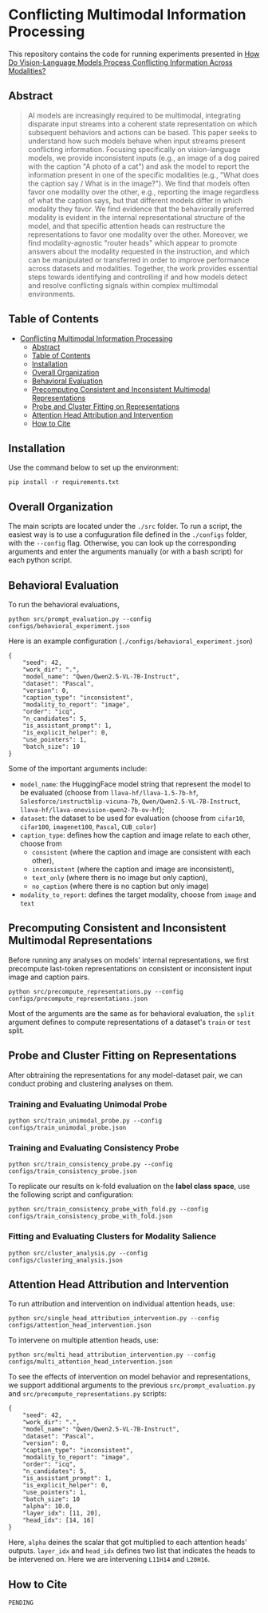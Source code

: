 # Conflicting Multimodal Information Processing

This repository contains the code for running experiments presented in [How Do Vision-Language Models Process Conflicting Information Across Modalities?]()

## Abstract

  

> AI models are increasingly required to be multimodal, integrating disparate input streams into a coherent state representation on which subsequent behaviors and actions can be based. This paper seeks to understand how such models behave when input streams present conflicting information. Focusing specifically on vision-language models, we provide inconsistent inputs (e.g., an image of a dog paired with the caption "A photo of a cat") and ask the model to report the information present in one of the specific modalities (e.g., "What does the caption say / What is in the image?"). We find that models often favor one modality over the other, e.g., reporting the image regardless of what the caption says, but that different models differ in which modality they favor. We find evidence that the behaviorally preferred modality is evident in the internal representational structure of the model, and that specific attention heads can restructure the representations to favor one modality over the other. Moreover, we find modality-agnostic "router heads" which appear to promote answers about the modality requested in the instruction, and which can be manipulated or transferred in order to improve performance across datasets and modalities. Together, the work provides essential steps towards identifying and controlling if and how models detect and resolve conflicting signals within complex multimodal environments.

## Table of Contents

  

- [Conflicting Multimodal Information Processing](#conflicting-multimodal-information-processing)
  - [Abstract](#abstract)
  - [Table of Contents](#table-of-contents)
  - [Installation](#installation)
  - [Overall Organization](#overall-organization)
  - [Behavioral Evaluation](#behavioral-evaluation)
  - [Precomputing Consistent and Inconsistent Multimodal Representations](#precomputing-consistent-and-inconsistent-multimodal-representations)
  - [Probe and Cluster Fitting on Representations](#probe-and-cluster-fitting-on-representations)
  - [Attention Head Attribution and Intervention](#attention-head-attribution-and-intervention)
  - [How to Cite](#how-to-cite)

  

## Installation

  

Use the command below to set up the environment:

```
pip install -r requirements.txt
```

  
## Overall Organization


The main scripts are located under the `./src` folder. To run a script, the easiest way is to use a confuguration file defined in the `./configs` folder, with the `--config` flag. Otherwise, you can look up the corresponding arguments and enter the arguments manually (or with a bash script) for each python script.

 

## Behavioral Evaluation 

 

To run the behavioral evaluations, 
```
python src/prompt_evaluation.py --config configs/behavioral_experiment.json 
``` 


Here is an example configuration (`./configs/behavioral_experiment.json`)

```
{
    "seed": 42,
    "work_dir": ".",
    "model_name": "Qwen/Qwen2.5-VL-7B-Instruct",
    "dataset": "Pascal",
    "version": 0,
    "caption_type": "inconsistent",
    "modality_to_report": "image",
    "order": "icq",
    "n_candidates": 5,
    "is_assistant_prompt": 1,
    "is_explicit_helper": 0,
    "use_pointers": 1,
    "batch_size": 10
}
```

Some of the important arguments include:
- `model_name`: the HuggingFace model string that represent the model to be evaluated (choose from `llava-hf/llava-1.5-7b-hf`, `Salesforce/instructblip-vicuna-7b`, `Qwen/Qwen2.5-VL-7B-Instruct`, `llava-hf/llava-onevision-qwen2-7b-ov-hf`); 
- `dataset`: the dataset to be used for evaluation (choose from `cifar10`, `cifar100`, `imagenet100`, `Pascal`, `CUB_color`)
- `caption_type`: defines how the caption and image relate to each other, choose from 
    - `consistent` (where the caption and image are consistent with each other), 
    - `inconsistent` (where the caption and image are inconsistent), 
    - `text_only` (where there is no image but only caption), 
    - `no_caption` (where there is no caption but only image)
- `modality_to_report`: defines the target modality, choose from `image` and `text`

 
## Precomputing Consistent and Inconsistent Multimodal Representations

  

Before running any analyses on models' internal representations, we first precompute last-token representations on consistent or inconsistent input image and caption pairs. 
```
python src/precompute_representations.py --config configs/precompute_representations.json 
``` 
  
Most of the arguments are the same as for behavioral evaluation, the `split` argument defines to compute representations of a dataset's `train` or `test` split.
  

## Probe and Cluster Fitting on Representations

  

After obtraining the representations for any model-dataset pair, we can conduct probing and clustering analyses on them.
 
### Training and Evaluating Unimodal Probe
```
python src/train_unimodal_probe.py --config configs/train_unimodal_probe.json 
``` 
### Training and Evaluating Consistency Probe
```
python src/train_consistency_probe.py --config configs/train_consistency_probe.json 
``` 

To replicate our results on k-fold evaluation on the **label class space**, use the following script and configuration:
```
python src/train_consistency_probe_with_fold.py --config configs/train_consistency_probe_with_fold.json 
``` 
### Fitting and Evaluating Clusters for Modality Salience
```
python src/cluster_analysis.py --config configs/clustering_analysis.json 
``` 
 

## Attention Head Attribution and Intervention
To run attribution and intervention on individual attention heads, use:
```
python src/single_head_attribution_intervention.py --config configs/attention_head_intervention.json 
``` 
 
To intervene on multiple attention heads, use:
```
python src/multi_head_attribution_intervention.py --config configs/multi_attention_head_intervention.json 
``` 

To see the effects of intervention on model behavior and representations, we support additional arguments to the previous `src/prompt_evaluation.py` and `src/precompute_representations.py` scripts:

```
{
    "seed": 42,
    "work_dir": ".",
    "model_name": "Qwen/Qwen2.5-VL-7B-Instruct",
    "dataset": "Pascal",
    "version": 0,
    "caption_type": "inconsistent",
    "modality_to_report": "image",
    "order": "icq",
    "n_candidates": 5,
    "is_assistant_prompt": 1,
    "is_explicit_helper": 0,
    "use_pointers": 1,
    "batch_size": 10
    "alpha": 10.0,
    "layer_idx": [11, 20],
    "head_idx": [14, 16]
}
```

Here, `alpha` deines the scalar that got multiplied to each attention heads' outputs. `layer_idx` and `head_idx` defines two list that indicates the heads to be intervened on. Here we are intervening `L11H14` and `L20H16`.


## How to Cite

```
PENDING
```